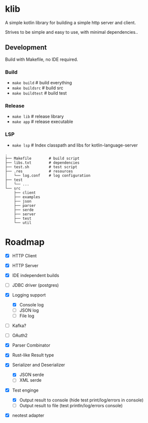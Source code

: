 # klib
A simple kotlin library for building a simple http server and client.

Strives to be simple and easy to use, with minimal dependencies..

## Development
Build with Makefile, no IDE required.

### Build
  - `make build`        # build everything
  - `make buildsrc`     # build src
  - `make buildtest`    # build test

### Release
  - `make lib`          # release library
  - `make app`          # release executable

### LSP
  - `make lsp`          # Index classpath and libs for kotlin-language-server

```
.
├── Makefile        # build script
├── libs.txt        # dependencies
├── test.sh         # test script
├── .res            # resources
│   └── log.conf    # log configuration
├── test
│   └── ...
└── src
    ├── client
    ├── examples
    ├── json
    ├── parser
    ├── serde
    ├── server
    ├── test
    └── util
```

# Roadmap
- [x] HTTP Client
- [x] HTTP Server
- [x] IDE independent builds
- [ ] JDBC driver (postgres)
- [x] Logging support
    - [x] Console log
    - [ ] JSON log
    - [ ] File log
- [ ] Kafka?
- [ ] OAuth2
- [x] Parser Combinator
- [x] Rust-like Result type
- [x] Serializer and Deserializer
    - [x] JSON serde
    - [ ] XML serde
- [x] Test enginge
    - [x] Output result to console (hide test print/log/errors in console)
    - [ ] Output result to file (test println/log/errors console)
- [x] neotest adapter

